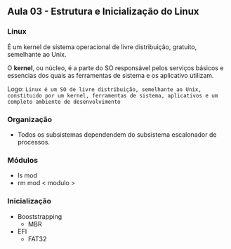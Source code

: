## Aula 03 - Estrutura e Inicialização do Linux

### Linux
É um kernel de sistema operacional de livre distribuição, gratuito, semelhante ao Unix.

O **kernel**, ou núcleo, é a parte do SO responsável pelos serviços básicos e essencias dos quais as ferramentas de sistema e os aplicativo utilizam.

Logo: ```Linux é um SO de livre distribuição, semelhante ao Unix, constituido por um kernel, ferramentas de sistema, aplicativos e um completo ambiente de desenvolvimento``` 

### Organização
* Todos os subsistemas dependendem do subsistema escalonador de processos.

### Módulos
- ls mod
- rm mod < modulo >

### Inicialização
- Booststrapping
    - MBR
- EFI
    - FAT32